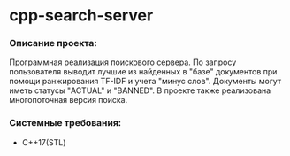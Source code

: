 # cpp-search-server
### Описание проекта:
Программная реализация поискового сервера. 
По запросу пользователя выводит лучшие из найденных в "базе" документов при помощи ранжирования TF-IDF и учета "минус слов".
Документы могут иметь статусы "ACTUAL" и "BANNED".
В проекте также реализована многопоточная версия поиска.

### Системные требования:
* С++17(STL)
